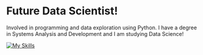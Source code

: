 # Future Data Scientist!

Involved in programming and data exploration using Python. I have a degree in Systems Analysis and Development and I am studying Data Science!

[![My Skills](https://skillicons.dev/icons?i=c,css,html,github,python,java,mysql,postgres,tensorflow )](https://skillicons.dev)
